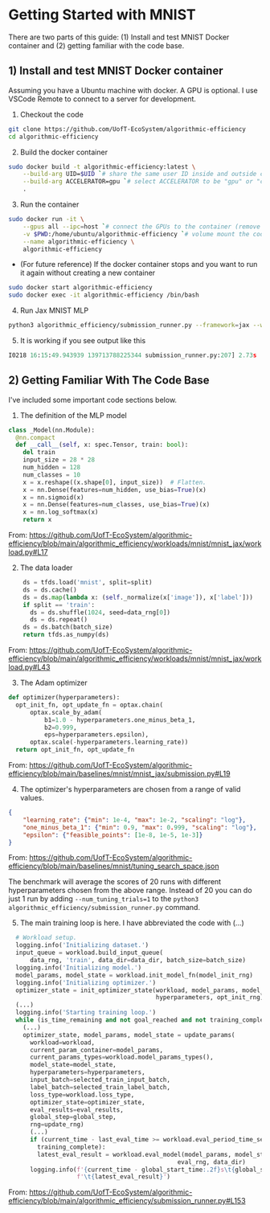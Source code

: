 # Getting Started with MNIST

There are two parts of this guide: (1) Install and test MNIST Docker container and (2) getting familiar with the code base.

## 1) Install and test MNIST Docker container
 
Assuming you have a Ubuntu machine with docker. A GPU is optional. I use VSCode Remote to connect to a server for development.

1. Checkout the code

```bash
git clone https://github.com/UofT-EcoSystem/algorithmic-efficiency
cd algorithmic-efficiency
```

2.  Build the docker container

```bash
sudo docker build -t algorithmic-efficiency:latest \
    --build-arg UID=$UID `# share the same user ID inside and outside container to make file permissions across volume mounts seamless` \
    --build-arg ACCELERATOR=gpu `# select ACCELERATOR to be "gpu" or "cpu"` \
    .
```

3. Run the container

```bash
sudo docker run -it \
    --gpus all --ipc=host `# connect the GPUs to the container (remove if using CPU)` \
    -v $PWD:/home/ubuntu/algorithmic-efficiency `# volume mount the code (located at $PWD) into the container so it is synced` \
    --name algorithmic-efficiency \
    algorithmic-efficiency
```

- (For future reference) If the docker container stops and you want to run it again without creating a new container

```bash
sudo docker start algorithmic-efficiency
sudo docker exec -it algorithmic-efficiency /bin/bash
```

4.  Run Jax MNIST MLP

```bash
python3 algorithmic_efficiency/submission_runner.py --framework=jax --workload=mnist_jax --submission_path=baselines/mnist/mnist_jax/submission.py --tuning_search_space=baselines/mnist/tuning_search_space.json
```

5.  It is working if you see output like this
```python
I0218 16:15:49.943939 139713788225344 submission_runner.py:207] 2.73s   1       {'accuracy': 0.10870000720024109, 'loss': 2.659390449523926}
```

## 2) Getting Familiar With The Code Base

I've included some important code sections below.

1. The definition of the MLP model

```python
class _Model(nn.Module):
  @nn.compact
  def __call__(self, x: spec.Tensor, train: bool):
    del train
    input_size = 28 * 28
    num_hidden = 128
    num_classes = 10
    x = x.reshape((x.shape[0], input_size))  # Flatten.
    x = nn.Dense(features=num_hidden, use_bias=True)(x)
    x = nn.sigmoid(x)
    x = nn.Dense(features=num_classes, use_bias=True)(x)
    x = nn.log_softmax(x)
    return x
```
From: https://github.com/UofT-EcoSystem/algorithmic-efficiency/blob/main/algorithmic_efficiency/workloads/mnist/mnist_jax/workload.py#L17

2. The data loader

```python
    ds = tfds.load('mnist', split=split)
    ds = ds.cache()
    ds = ds.map(lambda x: (self._normalize(x['image']), x['label']))
    if split == 'train':
      ds = ds.shuffle(1024, seed=data_rng[0])
      ds = ds.repeat()
    ds = ds.batch(batch_size)
    return tfds.as_numpy(ds)
```
From: https://github.com/UofT-EcoSystem/algorithmic-efficiency/blob/main/algorithmic_efficiency/workloads/mnist/mnist_jax/workload.py#L43

3. The Adam optimizer

```python
def optimizer(hyperparameters):
  opt_init_fn, opt_update_fn = optax.chain(
      optax.scale_by_adam(
          b1=1.0 - hyperparameters.one_minus_beta_1,
          b2=0.999,
          eps=hyperparameters.epsilon),
      optax.scale(-hyperparameters.learning_rate))
  return opt_init_fn, opt_update_fn
```
From: https://github.com/UofT-EcoSystem/algorithmic-efficiency/blob/main/baselines/mnist/mnist_jax/submission.py#L19

4. The optimizer's hyperparameters are chosen from a range of valid values. 

```json
{
    "learning_rate": {"min": 1e-4, "max": 1e-2, "scaling": "log"},
    "one_minus_beta_1": {"min": 0.9, "max": 0.999, "scaling": "log"},
    "epsilon": {"feasible_points": [1e-8, 1e-5, 1e-3]}
}
```
From: https://github.com/UofT-EcoSystem/algorithmic-efficiency/blob/main/baselines/mnist/tuning_search_space.json

The benchmark will average the scores of 20 runs with different hyperparameters chosen from the above range. Instead of 20 you can do just 1 run by adding `--num_tuning_trials=1` to the `python3 algorithmic_efficiency/submission_runner.py` command.

5. The main training loop is here. I have abbreviated the code with (...)
```python
  # Workload setup.
  logging.info('Initializing dataset.')
  input_queue = workload.build_input_queue(
      data_rng, 'train', data_dir=data_dir, batch_size=batch_size)
  logging.info('Initializing model.')
  model_params, model_state = workload.init_model_fn(model_init_rng)
  logging.info('Initializing optimizer.')
  optimizer_state = init_optimizer_state(workload, model_params, model_state,
                                         hyperparameters, opt_init_rng)
  (...)
  logging.info('Starting training loop.')
  while (is_time_remaining and not goal_reached and not training_complete):
    (...)
    optimizer_state, model_params, model_state = update_params(
      workload=workload,
      current_param_container=model_params,
      current_params_types=workload.model_params_types(),
      model_state=model_state,
      hyperparameters=hyperparameters,
      input_batch=selected_train_input_batch,
      label_batch=selected_train_label_batch,
      loss_type=workload.loss_type,
      optimizer_state=optimizer_state,
      eval_results=eval_results,
      global_step=global_step,
      rng=update_rng)
      (...)
      if (current_time - last_eval_time >= workload.eval_period_time_sec or
        training_complete):
        latest_eval_result = workload.eval_model(model_params, model_state,
                                               eval_rng, data_dir)
      logging.info(f'{current_time - global_start_time:.2f}s\t{global_step}'
                   f'\t{latest_eval_result}')
```
From: https://github.com/UofT-EcoSystem/algorithmic-efficiency/blob/main/algorithmic_efficiency/submission_runner.py#L153
